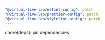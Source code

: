 ```yaml
---
"@virtual-live-lab/eslint-config": patch
"@virtual-live-lab/prettier-config": patch
"@virtual-live-lab/stylelint-config": patch
---
```


chore(deps): pin dependencies
